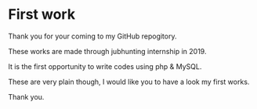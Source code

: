 # First work
Thank you for your coming to my GitHub repogitory.

These works are made through jubhunting internship in 2019.

It is the first opportunity to write codes using php & MySQL.

These are very plain though, I would like you to have a look my first works.

Thank you.
